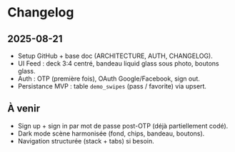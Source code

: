 # Changelog

## 2025-08-21
- Setup GitHub + base doc (ARCHITECTURE, AUTH, CHANGELOG).
- UI Feed : deck 3:4 centré, bandeau liquid glass sous photo, boutons glass.
- Auth : OTP (première fois), OAuth Google/Facebook, sign out.
- Persistance MVP : table `demo_swipes` (pass / favorite) via upsert.

## À venir
- Sign up + sign in par mot de passe post-OTP (déjà partiellement codé).
- Dark mode scène harmonisée (fond, chips, bandeau, boutons).
- Navigation structurée (stack + tabs) si besoin.